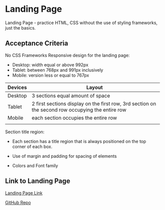 # Landing Page
Landing Page - practice HTML, CSS without the use of styling frameworks, just the basics.

## Acceptance Criteria
No CSS Frameworks
Responsive design for the landing page:
* Desktop: width equal or above 992px
* Tablet: between 768px and 991px inclusively
* Mobile: version less or equal to 767px


| Devices | Layout |
| ------- | -------- |
| Desktop| 3 sections equal amount of space |
| Tablet |2 first sections display on the first row, 3rd section on the second row occupying the entire row |
| Mobile | each section occupies the entire row |
|   |   |

Section title region:
* Each section has a title region that is always positioned on the top corner of each box.

* Use of margin and padding for spacing of elements

* Colors and Font family

## Link to Landing Page
[Landing Page Link](https://adina-hc.github.io/c-landing-page/)

[GitHub Repo](https://adina-hc)